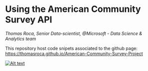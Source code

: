 # Using the American Community Survey API

*Thomas Roca, Senior Data-scientist, @Microsoft - Data Science & Analytics team*

This repository host code snipets associated to the github page: https://thomasroca.github.io/American-Community-Survey-Project


[![Alt text](https://img.youtube.com/vi/f-3SnPA6IHo/0.jpg)](https://www.youtube.com/watch?v=f-3SnPA6IHo)
